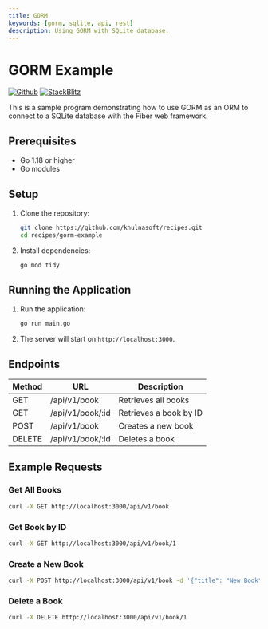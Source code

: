 ```yaml
---
title: GORM
keywords: [gorm, sqlite, api, rest]
description: Using GORM with SQLite database.
---
```


# GORM Example

[![Github](https://img.shields.io/static/v1?label=&message=Github&color=2ea44f&style=for-the-badge&logo=github)](https://github.com/khulnasoft/recipes/tree/master/gorm) [![StackBlitz](https://img.shields.io/static/v1?label=&message=StackBlitz&color=2ea44f&style=for-the-badge&logo=StackBlitz)](https://stackblitz.com/github/khulnasoft/recipes/tree/master/gorm)

This is a sample program demonstrating how to use GORM as an ORM to connect to a SQLite database with the Fiber web framework.

## Prerequisites

- Go 1.18 or higher
- Go modules

## Setup

1. Clone the repository:
    ```sh
    git clone https://github.com/khulnasoft/recipes.git
    cd recipes/gorm-example
    ```

2. Install dependencies:
    ```sh
    go mod tidy
    ```

## Running the Application

1. Run the application:
    ```sh
    go run main.go
    ```

2. The server will start on `http://localhost:3000`.

## Endpoints

| Method | URL              | Description                |
| ------ | ---------------- | -------------------------- |
| GET    | /api/v1/book     | Retrieves all books        |
| GET    | /api/v1/book/:id | Retrieves a book by ID     |
| POST   | /api/v1/book     | Creates a new book         |
| DELETE | /api/v1/book/:id | Deletes a book             |

## Example Requests

### Get All Books
```sh
curl -X GET http://localhost:3000/api/v1/book
```

### Get Book by ID
```sh
curl -X GET http://localhost:3000/api/v1/book/1
```

### Create a New Book
```sh
curl -X POST http://localhost:3000/api/v1/book -d '{"title": "New Book", "author": "Author Name"}' -H "Content-Type: application/json"
```

### Delete a Book
```sh
curl -X DELETE http://localhost:3000/api/v1/book/1
```
